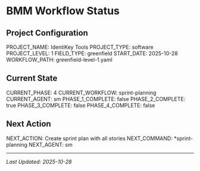# BMM Workflow Status

## Project Configuration

PROJECT_NAME: IdentiKey Tools
PROJECT_TYPE: software
PROJECT_LEVEL: 1
FIELD_TYPE: greenfield
START_DATE: 2025-10-28
WORKFLOW_PATH: greenfield-level-1.yaml

## Current State

CURRENT_PHASE: 4
CURRENT_WORKFLOW: sprint-planning
CURRENT_AGENT: sm
PHASE_1_COMPLETE: false
PHASE_2_COMPLETE: true
PHASE_3_COMPLETE: false
PHASE_4_COMPLETE: false

## Next Action

NEXT_ACTION: Create sprint plan with all stories
NEXT_COMMAND: \*sprint-planning
NEXT_AGENT: sm

---

_Last Updated: 2025-10-28_
